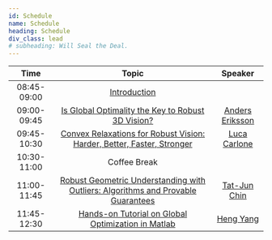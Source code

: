 ```yaml
---
id: Schedule
name: Schedule
heading: Schedule
div_class: lead
# subheading: Will Seal the Deal.
---
```


| Time   |      Topic      |  Speaker |
|:-----------:|:-----------------------------------------------------:|:------:|
| 08:45-09:00 |  [Introduction](https://www.dropbox.com/s/yob4qx4tp911su4/2019-10-27-ICCV-tutorial-intro.pdf?dl=0) |  |
| 09:00-09:45 |    [Is Global Optimality the Key to Robust 3D Vision?](https://www.dropbox.com/s/ls09l99aet7v5h2/2019-10-27-ICCV-AndersEriksson.pdf?dl=0)  |   [Anders Eriksson](http://aeriksson.net)  |
| 09:45-10:30 | [Convex Relaxations for Robust Vision: Harder, Better, Faster, Stronger](https://www.dropbox.com/s/wupzwgt1xrnsea8/2019-10-27-ICCV-LucaCarlone.pdf?dl=0) | [Luca Carlone](https://lucacarlone.mit.edu) |
| 10:30-11:00 | Coffee Break |  |
| 11:00-11:45 | [Robust Geometric Understanding with Outliers: Algorithms and Provable Guarantees](https://www.dropbox.com/s/oospsuno6h0vspt/2019-10-27-ICCV-TJChin.pdf?dl=0) |    [Tat-Jun Chin](https://cs.adelaide.edu.au/~tjchin/doku.php)  |
| 11:45-12:30 | [Hands-on Tutorial on Global Optimization in Matlab](https://github.com/MIT-SPARK/GlobalOptimizationTutorial) | [Heng Yang](https://hankyang.mit.edu) |